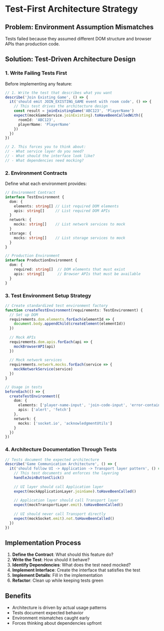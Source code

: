 # Test-First Architecture Strategy

## Problem: Environment Assumption Mismatches
Tests failed because they assumed different DOM structure and browser APIs than production code.

## Solution: Test-Driven Architecture Design

### 1. Write Failing Tests First

Before implementing any feature:

```typescript
// 1. Write the test that describes what you want
describe('Join Existing Game', () => {
  it('should emit JOIN_EXISTING_GAME event with room code', () => {
    // This test drives the architecture design
    const result = joinExistingGame('ABC123', 'PlayerName')
    expect(mockGameService.joinExisting).toHaveBeenCalledWith({
      roomId: 'ABC123',
      playerName: 'PlayerName'
    })
  })
})

// 2. This forces you to think about:
// - What service layer do you need?
// - What should the interface look like?
// - What dependencies need mocking?
```

### 2. Environment Contracts

Define what each environment provides:

```typescript
// Environment Contract
interface TestEnvironment {
  dom: {
    elements: string[] // List required DOM elements
    apis: string[]     // List required DOM APIs
  }
  network: {
    mocks: string[]    // List network services to mock
  }
  storage: {
    mocks: string[]    // List storage services to mock
  }
}

// Production Environment  
interface ProductionEnvironment {
  dom: {
    required: string[]  // DOM elements that must exist
    apis: string[]      // Browser APIs that must be available
  }
}
```

### 3. Test Environment Setup Strategy

```typescript
// Create standardized test environment factory
function createTestEnvironment(requirements: TestEnvironment) {
  // Set up DOM
  requirements.dom.elements.forEach(elementId => {
    document.body.appendChild(createElement(elementId))
  })
  
  // Mock APIs
  requirements.dom.apis.forEach(api => {
    mockBrowserAPI(api)
  })
  
  // Mock network services
  requirements.network.mocks.forEach(service => {
    mockNetworkService(service)
  })
}

// Usage in tests
beforeEach(() => {
  createTestEnvironment({
    dom: {
      elements: ['player-name-input', 'join-code-input', 'error-container'],
      apis: ['alert', 'fetch']
    },
    network: {
      mocks: ['socket.io', 'acknowledgmentUtils']
    }
  })
})
```

### 4. Architecture Documentation Through Tests

```typescript
// Tests document the expected architecture
describe('Game Communication Architecture', () => {
  it('should follow UI -> Application -> Transport layer pattern', () => {
    // This test documents and enforces the layering
    handleJoinButtonClick()
    
    // UI layer should call Application layer
    expect(mockApplicationLayer.joinGame).toHaveBeenCalled()
    
    // Application layer should call Transport layer  
    expect(mockTransportLayer.emit).toHaveBeenCalled()
    
    // UI should never call Transport directly
    expect(mockSocket.emit).not.toHaveBeenCalled()
  })
})
```

## Implementation Process

1. **Define the Contract**: What should this feature do?
2. **Write the Test**: How should it behave?  
3. **Identify Dependencies**: What does the test need mocked?
4. **Implement Interface**: Create the interface that satisfies the test
5. **Implement Details**: Fill in the implementation
6. **Refactor**: Clean up while keeping tests green

## Benefits

- Architecture is driven by actual usage patterns
- Tests document expected behavior
- Environment mismatches caught early
- Forces thinking about dependencies upfront
